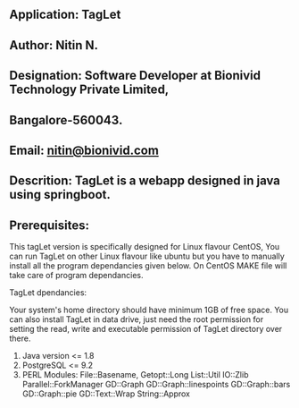 ## Application: TagLet 
##      Author: Nitin N.
## Designation: Software Developer at Bionivid Technology Private Limited,
##              Bangalore-560043.
##       Email: nitin@bionivid.com
##  Descrition: TagLet is a webapp designed in java using springboot.

## Prerequisites:

This tagLet version is specifically designed for Linux flavour CentOS,
You can run TagLet on other Linux flavour like ubuntu but you have to 
manually install all the program dependancies given below. On CentOS MAKE file will 
take care of program dependancies.

  TagLet dpendancies:
  
  Your system's home directory should have minimum 1GB of free space.
  You can also install TagLet in data drive, just need the root permission
  for setting the read, write and executable permission of TagLet directory over there.
   
  1. Java version <= 1.8
  2. PostgreSQL <= 9.2
  3. PERL Modules: 
                  File::Basename,
                  Getopt::Long
                  List::Util
                  IO::Zlib
                  Parallel::ForkManager
                  GD::Graph
                  GD::Graph::linespoints
                  GD::Graph::bars
                  GD::Graph::pie
                  GD::Text::Wrap
                  String::Approx
   
   
   
   
   
